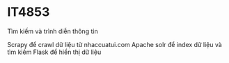 # IT4853
Tìm kiếm và trình diễn thông tin

Scrapy để crawl dữ liệu từ nhaccuatui.com
Apache solr để index dữ liệu và tìm kiếm
Flask để hiển thị dữ liệu
